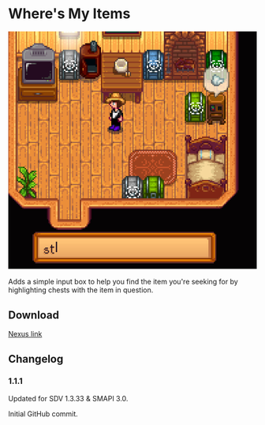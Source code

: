 # Where's My Items

![Game Screenshot](wheresmyitems1.png)

Adds a simple input box to help you find the item you're seeking for by highlighting chests with the item in question.

## Download

[Nexus link](https://www.nexusmods.com/stardewvalley/mods/2086)

## Changelog

### 1.1.1

Updated for SDV 1.3.33 & SMAPI 3.0.

Initial GitHub commit.
